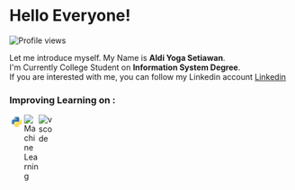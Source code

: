 # Hello Everyone! 
![Profile views](https://komarev.com/ghpvc/?username=melifeandmetime&color=brightgreen)

Let me introduce myself. My Name is **Aldi Yoga Setiawan**.\
I'm Currently College Student on **Information System Degree**.\
If you are interested  with me, you can follow my Linkedin account [Linkedin](https://www.linkedin.com/in/aldi-yoga-setiawan/) 

### Improving Learning on :
<img align="left" alt="Python" width="26px" src="https://raw.githubusercontent.com/github/explore/80688e429a7d4ef2fca1e82350fe8e3517d3494d/topics/python/python.png" />
<img align="left" alt="Machine Learning" width="26px" src= "https://github.com/melifeandmetime/melifeandmetime/assets/104113285/1b68ddd9-94a9-4abc-b6ff-680a39b887aa" />
<img align="left" alt="vscode" width="26px" src="https://cdn.jsdelivr.net/gh/devicons/devicon/icons/vscode/vscode-original.svg"/>
